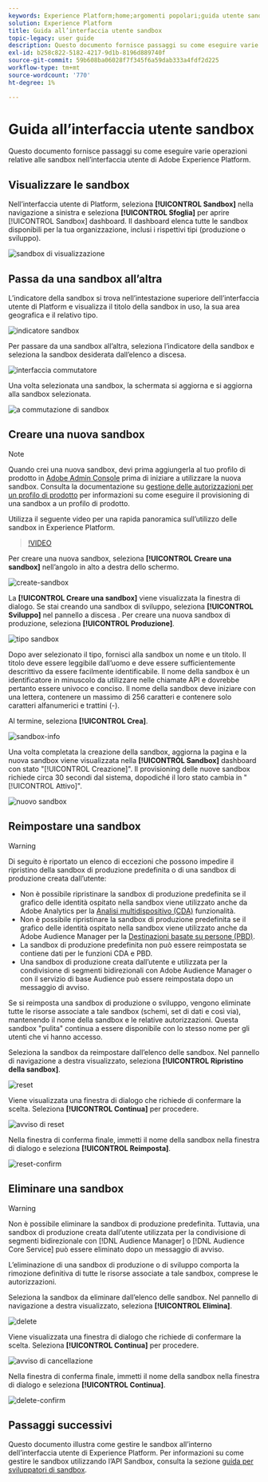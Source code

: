```yaml
---
keywords: Experience Platform;home;argomenti popolari;guida utente sandbox;guida sandbox
solution: Experience Platform
title: Guida all’interfaccia utente sandbox
topic-legacy: user guide
description: Questo documento fornisce passaggi su come eseguire varie operazioni relative alle sandbox nell’interfaccia utente di Adobe Experience Platform.
exl-id: b258c822-5182-4217-9d1b-8196d889740f
source-git-commit: 59b608ba06028f7f345f6a59dab333a4fdf2d225
workflow-type: tm+mt
source-wordcount: '770'
ht-degree: 1%

---
```


# Guida all’interfaccia utente sandbox

Questo documento fornisce passaggi su come eseguire varie operazioni relative alle sandbox nell’interfaccia utente di Adobe Experience Platform.

## Visualizzare le sandbox

Nell’interfaccia utente di Platform, seleziona **[!UICONTROL Sandbox]** nella navigazione a sinistra e seleziona **[!UICONTROL Sfoglia]** per aprire [!UICONTROL Sandbox] dashboard. Il dashboard elenca tutte le sandbox disponibili per la tua organizzazione, inclusi i rispettivi tipi (produzione o sviluppo).

![sandbox di visualizzazione](../images/ui/view-sandboxes.png)

## Passa da una sandbox all’altra

L’indicatore della sandbox si trova nell’intestazione superiore dell’interfaccia utente di Platform e visualizza il titolo della sandbox in uso, la sua area geografica e il relativo tipo.

![indicatore sandbox](../images/ui/sandbox-indicator.png)

Per passare da una sandbox all’altra, seleziona l’indicatore della sandbox e seleziona la sandbox desiderata dall’elenco a discesa.

![interfaccia commutatore](../images/ui/switcher-interface.png)

Una volta selezionata una sandbox, la schermata si aggiorna e si aggiorna alla sandbox selezionata.

![a commutazione di sandbox](../images/ui/sandbox-switched.png)

## Creare una nuova sandbox

>[!NOTE]
>
>Quando crei una nuova sandbox, devi prima aggiungerla al tuo profilo di prodotto in [Adobe Admin Console](https://adminconsole.adobe.com/) prima di iniziare a utilizzare la nuova sandbox. Consulta la documentazione su [gestione delle autorizzazioni per un profilo di prodotto](../../access-control/ui/permissions.md) per informazioni su come eseguire il provisioning di una sandbox a un profilo di prodotto.

Utilizza il seguente video per una rapida panoramica sull’utilizzo delle sandbox in Experience Platform.

>[!VIDEO](https://video.tv.adobe.com/v/29838/?quality=12&learn=on)

Per creare una nuova sandbox, seleziona **[!UICONTROL Creare una sandbox]** nell’angolo in alto a destra dello schermo.

![create-sandbox](../images/ui/create-sandbox.png)

La **[!UICONTROL Creare una sandbox]** viene visualizzata la finestra di dialogo. Se stai creando una sandbox di sviluppo, seleziona **[!UICONTROL Sviluppo]** nel pannello a discesa . Per creare una nuova sandbox di produzione, seleziona **[!UICONTROL Produzione]**.

![tipo sandbox](../images/ui/sandbox-type.png)

Dopo aver selezionato il tipo, fornisci alla sandbox un nome e un titolo. Il titolo deve essere leggibile dall’uomo e deve essere sufficientemente descrittivo da essere facilmente identificabile. Il nome della sandbox è un identificatore in minuscolo da utilizzare nelle chiamate API e dovrebbe pertanto essere univoco e conciso. Il nome della sandbox deve iniziare con una lettera, contenere un massimo di 256 caratteri e contenere solo caratteri alfanumerici e trattini (-).

Al termine, seleziona **[!UICONTROL Crea]**.

![sandbox-info](../images/ui/sandbox-info.png)

Una volta completata la creazione della sandbox, aggiorna la pagina e la nuova sandbox viene visualizzata nella **[!UICONTROL Sandbox]** dashboard con stato &quot;[!UICONTROL Creazione]&quot;. Il provisioning delle nuove sandbox richiede circa 30 secondi dal sistema, dopodiché il loro stato cambia in &quot;[!UICONTROL Attivo]&quot;.

![nuovo sandbox](../images/ui/new-sandbox.png)

## Reimpostare una sandbox

>[!WARNING]
>
>Di seguito è riportato un elenco di eccezioni che possono impedire il ripristino della sandbox di produzione predefinita o di una sandbox di produzione creata dall’utente: <ul><li>Non è possibile ripristinare la sandbox di produzione predefinita se il grafico delle identità ospitato nella sandbox viene utilizzato anche da Adobe Analytics per la [Analisi multidispositivo (CDA)](https://experienceleague.adobe.com/docs/analytics/components/cda/overview.html?lang=it) funzionalità.</li><li>Non è possibile ripristinare la sandbox di produzione predefinita se il grafico delle identità ospitato nella sandbox viene utilizzato anche da Adobe Audience Manager per la [Destinazioni basate su persone (PBD)](https://experienceleague.adobe.com/docs/audience-manager/user-guide/features/destinations/people-based/people-based-destinations-overview.html).</li><li>La sandbox di produzione predefinita non può essere reimpostata se contiene dati per le funzioni CDA e PBD.</li><li>Una sandbox di produzione creata dall’utente e utilizzata per la condivisione di segmenti bidirezionali con Adobe Audience Manager o con il servizio di base Audience può essere reimpostata dopo un messaggio di avviso.</li></ul>

Se si reimposta una sandbox di produzione o sviluppo, vengono eliminate tutte le risorse associate a tale sandbox (schemi, set di dati e così via), mantenendo il nome della sandbox e le relative autorizzazioni. Questa sandbox &quot;pulita&quot; continua a essere disponibile con lo stesso nome per gli utenti che vi hanno accesso.

Seleziona la sandbox da reimpostare dall’elenco delle sandbox. Nel pannello di navigazione a destra visualizzato, seleziona **[!UICONTROL Ripristino della sandbox]**.

![reset](../images/ui/reset.png)

Viene visualizzata una finestra di dialogo che richiede di confermare la scelta. Seleziona **[!UICONTROL Continua]** per procedere.

![avviso di reset](../images/ui/reset-warning.png)

Nella finestra di conferma finale, immetti il nome della sandbox nella finestra di dialogo e seleziona **[!UICONTROL Reimposta]**.

![reset-confirm](../images/ui/reset-confirm.png)

## Eliminare una sandbox

>[!WARNING]
>
>Non è possibile eliminare la sandbox di produzione predefinita. Tuttavia, una sandbox di produzione creata dall’utente utilizzata per la condivisione di segmenti bidirezionale con [!DNL Audience Manager] o [!DNL Audience Core Service] può essere eliminato dopo un messaggio di avviso.

L’eliminazione di una sandbox di produzione o di sviluppo comporta la rimozione definitiva di tutte le risorse associate a tale sandbox, comprese le autorizzazioni.

Seleziona la sandbox da eliminare dall’elenco delle sandbox. Nel pannello di navigazione a destra visualizzato, seleziona **[!UICONTROL Elimina]**.

![delete](../images/ui/delete.png)

Viene visualizzata una finestra di dialogo che richiede di confermare la scelta. Seleziona **[!UICONTROL Continua]** per procedere.

![avviso di cancellazione](../images/ui/delete-warning.png)

Nella finestra di conferma finale, immetti il nome della sandbox nella finestra di dialogo e seleziona  **[!UICONTROL Continua]**.

![delete-confirm](../images/ui/delete-confirm.png)

## Passaggi successivi

Questo documento illustra come gestire le sandbox all’interno dell’interfaccia utente di Experience Platform. Per informazioni su come gestire le sandbox utilizzando l’API Sandbox, consulta la sezione [guida per sviluppatori di sandbox](../api/getting-started.md).
